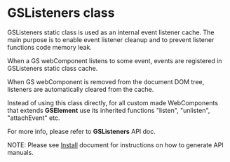 # GSListeners class
 
GSListeners static class is used as an internal event listener cache. The main purpose is to enable event listener cleanup and to prevent listener functions code memory leak.
 
When a GS webComponent listens to some event, events are registered in GSListeners static class cache.
 
When GS webComponent is removed from the document DOM tree, listeners are automatically cleared from the cache.
 
Instead of using this class directly, for all custom made WebComponents that extends **GSElement** use its inherited functions "listen", "unlisten", "attachEvent" etc.
 
For more info, please refer to **GSListeners** API doc.
 
NOTE: Please see [Install](../install.md) document for instructions on how to generate API manuals.
 